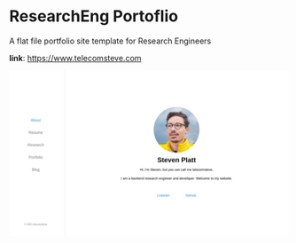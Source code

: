 # ResearchEng Portoflio
A flat file portfolio site template for Research Engineers 

**link**: https://www.telecomsteve.com

![ResearchEng preview](/img/screenshots/about_page.png)

